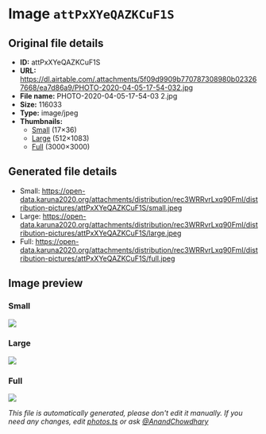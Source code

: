 # Image `attPxXYeQAZKCuF1S`

## Original file details

- **ID:** attPxXYeQAZKCuF1S
- **URL:** https://dl.airtable.com/.attachments/5f09d9909b770787308980b023267668/ea7d86a9/PHOTO-2020-04-05-17-54-032.jpg
- **File name:** PHOTO-2020-04-05-17-54-03 2.jpg
- **Size:** 116033
- **Type:** image/jpeg
- **Thumbnails:**
  - [Small](https://dl.airtable.com/.attachmentThumbnails/55b50511591b4aba31e77ca64d536d72/fc86a53a) (17×36)
  - [Large](https://dl.airtable.com/.attachmentThumbnails/bb58b076ecbeca05133fb41ce84a27a4/085506c7) (512×1083)
  - [Full](https://dl.airtable.com/.attachmentThumbnails/700800debd1d83451cc2b4e1cc4ea60b/46b69668) (3000×3000)

## Generated file details

- Small: https://open-data.karuna2020.org/attachments/distribution/rec3WRRvrLxq90FmI/distribution-pictures/attPxXYeQAZKCuF1S/small.jpeg
- Large: https://open-data.karuna2020.org/attachments/distribution/rec3WRRvrLxq90FmI/distribution-pictures/attPxXYeQAZKCuF1S/large.jpeg
- Full: https://open-data.karuna2020.org/attachments/distribution/rec3WRRvrLxq90FmI/distribution-pictures/attPxXYeQAZKCuF1S/full.jpeg

## Image preview

### Small

![](https://open-data.karuna2020.org/attachments/distribution/rec3WRRvrLxq90FmI/distribution-pictures/attPxXYeQAZKCuF1S/small.jpeg)

### Large

![](https://open-data.karuna2020.org/attachments/distribution/rec3WRRvrLxq90FmI/distribution-pictures/attPxXYeQAZKCuF1S/large.jpeg)

### Full

![](https://open-data.karuna2020.org/attachments/distribution/rec3WRRvrLxq90FmI/distribution-pictures/attPxXYeQAZKCuF1S/full.jpeg)

_This file is automatically generated, please don't edit it manually. If you need any changes, edit [photos.ts](/photos.ts) or ask [@AnandChowdhary](https://github.com/AnandChowdhary)_
